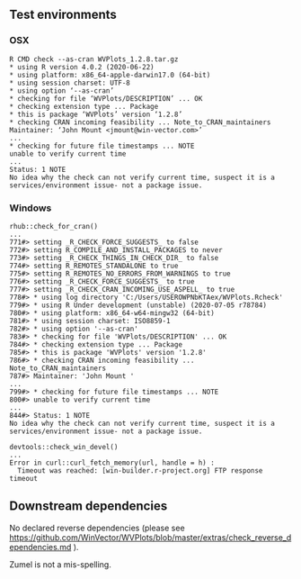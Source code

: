 

## Test environments

### OSX

    R CMD check --as-cran WVPlots_1.2.8.tar.gz 
    * using R version 4.0.2 (2020-06-22)
    * using platform: x86_64-apple-darwin17.0 (64-bit)
    * using session charset: UTF-8
    * using option ‘--as-cran’
    * checking for file ‘WVPlots/DESCRIPTION’ ... OK
    * checking extension type ... Package
    * this is package ‘WVPlots’ version ‘1.2.8’
    * checking CRAN incoming feasibility ... Note_to_CRAN_maintainers
    Maintainer: ‘John Mount <jmount@win-vector.com>’
    ...
    * checking for future file timestamps ... NOTE
    unable to verify current time
    ...
    Status: 1 NOTE
    No idea why the check can not verify current time, suspect it is a services/environment issue- not a package issue.

### Windows

    rhub::check_for_cran()
    ...
    771#> setting _R_CHECK_FORCE_SUGGESTS_ to false
    772#> setting R_COMPILE_AND_INSTALL_PACKAGES to never
    773#> setting _R_CHECK_THINGS_IN_CHECK_DIR_ to false
    774#> setting R_REMOTES_STANDALONE to true
    775#> setting R_REMOTES_NO_ERRORS_FROM_WARNINGS to true
    776#> setting _R_CHECK_FORCE_SUGGESTS_ to true
    777#> setting _R_CHECK_CRAN_INCOMING_USE_ASPELL_ to true
    778#> * using log directory 'C:/Users/USEROWPNbKTAex/WVPlots.Rcheck'
    779#> * using R Under development (unstable) (2020-07-05 r78784)
    780#> * using platform: x86_64-w64-mingw32 (64-bit)
    781#> * using session charset: ISO8859-1
    782#> * using option '--as-cran'
    783#> * checking for file 'WVPlots/DESCRIPTION' ... OK
    784#> * checking extension type ... Package
    785#> * this is package 'WVPlots' version '1.2.8'
    786#> * checking CRAN incoming feasibility ... Note_to_CRAN_maintainers
    787#> Maintainer: 'John Mount '
    ...
    799#> * checking for future file timestamps ... NOTE
    800#> unable to verify current time
    ...
    844#> Status: 1 NOTE
    No idea why the check can not verify current time, suspect it is a services/environment issue- not a package issue.

    devtools::check_win_devel()
    ...
    Error in curl::curl_fetch_memory(url, handle = h) : 
      Timeout was reached: [win-builder.r-project.org] FTP response timeout

## Downstream dependencies

  No declared reverse dependencies (please see https://github.com/WinVector/WVPlots/blob/master/extras/check_reverse_dependencies.md ).

Zumel is not a mis-spelling.
